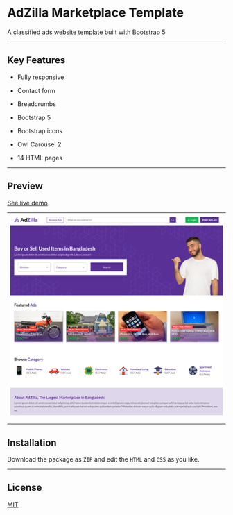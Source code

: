 # AdZilla Marketplace Template

A classified ads website template built with Bootstrap 5

---

## Key Features

- Fully responsive

- Contact form

- Breadcrumbs

- Bootstrap 5

- Bootstrap icons

- Owl Carousel 2

- 14 HTML pages

---

## Preview

[See live demo]()

| ![](preview.png) |
| ---------------- |

---

## Installation

Download the package as `ZIP` and edit the `HTML` and `CSS` as you like.

---

## License

[MIT](https://choosealicense.com/licenses/mit/)
